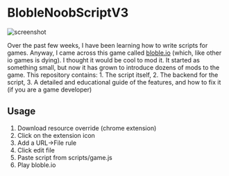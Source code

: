 # BlobleNoobScriptV3

![screenshot](https://user-images.githubusercontent.com/13282284/37560368-ea37e974-2a0c-11e8-9f1a-5fade4da33ad.png)

Over the past few weeks, I have been learning how to write scripts for games. Anyway, I came across this game called [bloble.io](http://bloble.io) (which, like other io games is dying). I thought it would be cool to mod it. It started as something small, but now it has grown to introduce dozens of mods to the game. This repository contains: 1. The script itself, 2. The backend for the script, 3. A detailed and educational guide of the features, and how to fix it (if you are a game developer)


## Usage

1. Download resource override (chrome extension)
2. Click on the extension icon
3. Add a URL->File rule
4. Click edit file
5. Paste script from scripts/game.js
6. Play bloble.io
